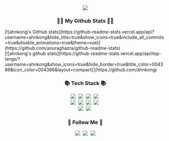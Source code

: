 
<div align="center">
  <img src="https://capsule-render.vercel.app/api?type=wave&color=auto&height=150&section=header&text=🌱ahn%20coco&fontSize=50" />
  <h3 align="center">👩‍💻 My Github Stats 👩‍💻</h3>
</div>
[![ahnkong's GitHub stats](https://github-readme-stats.vercel.app/api?username=ahnkong&hide_title=true&show_icons=true&include_all_commits=true&disable_animations=true&theme=vue)](https://github.com/anuraghazra/github-readme-stats)
<br>
[![ahnkong's github stats](https://github-readme-stats.vercel.app/api/top-langs/?username=ahnkong&show_icons=true&hide_border=true&title_color=004386&icon_color=004386&layout=compact)](https://github.com/ahnkong)
 
<h3 align="center">📚 Tech Stack 📚</h3>
<p align="center">
  <img src="https://img.shields.io/badge/Java-007396?style=flat-square&logo=Java&logoColor=white"/></a>&nbsp
  <img src="https://img.shields.io/badge/Javascript-ffb13b?style=flat-square&logo=javascript&logoColor=white"/></a>&nbsp 
  <img src="https://img.shields.io/badge/CSS-46BD7B?style=flat-square&logo=css3&logoColor=white"/></a>&nbsp;
  <img src="https://img.shields.io/badge/HTML-0A82FF?style=flat-square&logo=html5&logoColor=white"/></a>&nbsp;
  <br>
  <img src="https://img.shields.io/badge/Spring-6DB33F?style=flat-square&logo=Spring&logoColor=white"/></a>&nbsp
  <img src="https://img.shields.io/badge/SpringBoot-6DB33F?style=flat-square&logo=SpringBoot&logoColor=white"/></a>&nbsp 
  <img src="https://img.shields.io/badge/Node.js-339933?style=flat-square&logo=Node.js&logoColor=white"/></a>&nbsp
    <img src="https://img.shields.io/badge/React-232F3E?style=flat-square&logo=React&logoColor=white"/></a>&nbsp
  <br>
  <img src="https://img.shields.io/badge/Aws-232F3E?style=flat-square&logo=Aws&logoColor=white"/></a>&nbsp 
  <img src="https://img.shields.io/badge/Oracledb-FF0043?style=flat-square&logo=Oracle&logoColor=white"/></a>&nbsp 
</p>

<h3 align="center">🌈 Follow Me 🌈</h3>
<p align="center">
  <a href="https://velog.io/@hyeinisfree"><img src="https://img.shields.io/badge/Tech%20Blog-11B48A?style=flat-square&logo=Vimeo&logoColor=white&link=https://velog.io/@hyeinisfree"/></a>&nbsp
  <a href="https://www.instagram.com/dev.dobby/"><img src="https://img.shields.io/badge/Instagram-E4405F?style=flat-square&logo=Instagram&logoColor=white&link=https://www.instagram.com/hye_inisfree/"/></a>&nbsp
  <a href="mailto:kimhyein7110@gmail.com"><img src="https://img.shields.io/badge/Gmail-d14836?style=flat-square&logo=Gmail&logoColor=white&link=kimhyein7110@gmail.com"/></a>
</p>
